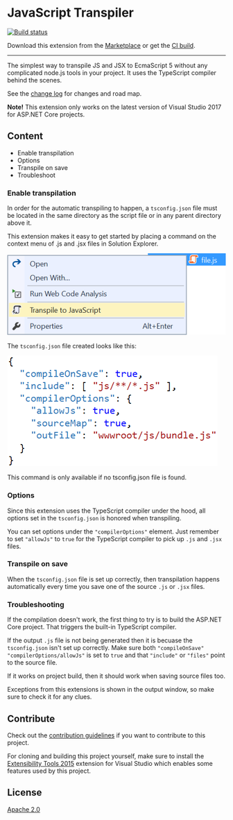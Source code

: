 # JavaScript Transpiler

[![Build status](https://ci.appveyor.com/api/projects/status/oo7iap01bc2tihv5?svg=true)](https://ci.appveyor.com/project/madskristensen/typescriptcompileonsave)

Download this extension from the [Marketplace](https://marketplace.visualstudio.com/items?itemName=MadsKristensen.JavaScriptTranspiler)
or get the [CI build](http://vsixgallery.com/extension/d6330ef4-ab82-4ab1-9828-4e43639e7521/).

---------------------------------------

The simplest way to transpile JS and JSX to EcmaScript 5 without any complicated node.js tools in your project. It uses the TypeScript compiler behind the scenes.

See the [change log](CHANGELOG.md) for changes and road map.

**Note!** This extension only works on the latest version of Visual Studio 2017 for ASP.NET Core projects.

## Content

- Enable transpilation
- Options
- Transpile on save
- Troubleshoot

### Enable transpilation
In order for the automatic transpiling to happen, a `tsconfig.json` file must be located in the same directory as the script file or in any parent directory above it.

This extension makes it easy to get started by placing a command on the context menu of .js and .jsx files in Solution Explorer.

![Context menu](art/context-menu.png)

The `tsconfig.json` file created looks like this:

![tsconfig.json](art/tsconfig.png)

This command is only available if no tsconfig.json file is found.

### Options
Since this extension uses the TypeScript compiler under the hood,
all options set in the `tsconfig.json` is honored when transpiling.

You can set options under the `"compilerOptions"` element. Just remember to set `"allowJs"` to `true` for the TypeScript compiler to pick up `.js` and `.jsx` files.

### Transpile on save
When the `tsconfig.json` file is set up correctly, then transpilation happens automatically every time you save one of the source `.js` or `.jsx` files.

### Troubleshooting
If the compilation doesn't work, the first thing to try is to build the ASP.NET Core project. That triggers the built-in TypeScript compiler. 

If the output `.js` file is not being generated then it is becuase the `tsconfig.json` isn't set up correctly. Make sure both `"compileOnSave"` `"compilerOptions/allowJs"` is set to `true` and that `"include"` or `"files"` point to the source file.

If it works on project build, then it should work when saving source files too.

Exceptions from this extensions is shown in the output window, so make sure to check it for any clues.

## Contribute
Check out the [contribution guidelines](.github/CONTRIBUTING.md)
if you want to contribute to this project.

For cloning and building this project yourself, make sure
to install the
[Extensibility Tools 2015](https://visualstudiogallery.msdn.microsoft.com/ab39a092-1343-46e2-b0f1-6a3f91155aa6)
extension for Visual Studio which enables some features
used by this project.

## License
[Apache 2.0](LICENSE)